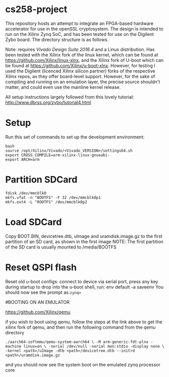 # cs258-project

This repository hosts an attempt to integrate an FPGA-based hardware accelerator for use in the openSSL cryptosystem. The design is intended to run on the Xilinx Zynq SoC, and has been tested for use on the Digilent Zybo board. The directory structure is as follows. 

Note: requires *Vivado Design Suite 2016.4* and a Linux distribution. Has been tested with the Xilinx fork of the linux kernel, which can be found at https://github.com/Xilinx/linux-xlnx, and the Xilinx fork of U-boot which can be found at https://github.com/Xilinx/u-boot-xlnx. However, for testing I used the Digilent (licenced Xilinx silicon partner) forks of the respective Xilinx repos, as they offer board-level support. However, for the sake of compiling and running on an emulation layer, the precise source shouldn't matter, and could even use the mainline kernel release.

All setup instructions largely followed from this lovely tutorial: http://www.dbrss.org/zybo/tutorial4.html

Setup
=========================
Run this set of commands to set up the development
environment:

    bash
    source /opt/Xilinx/Vivado/<Vivado_VERSION>/settings64.sh
    export CROSS_COMPILE=arm-xilinx-linux-gnueabi-
    export ARCH=arm


Partition SDCard
==================
    fdisk /dev/mmcblk0
    mkfs.vfat -n "BOOTFS" -F 32 /dev/mmcblk0p1
    mkfs.ext4 -L "ROOTFS" /dev/mmcblk0p2


Load SDCard
==================
Copy BOOT.BIN, devicetree.dtb, uImage and uramdisk.image.gz to the first partition of an SD card, as shown in the first image 
NOTE: The first partition of the SD card is usually mounted to /media/BOOTFS


Reset QSPI flash
================
Reset old u-boot configs: connect to device via serial port, press any key during startup
to drop into the u-boot shell, run:
    env default -a
    saveenv
You should now see the prompt as 
`zynq> `


#BOOTING ON AN EMULATOR

https://github.com/Xilinx/qemu

if you wish to boot using qemu, follow the steps at the link above to get the xilinx fork of qemu, and then run the following command from the qemu directory

`./aarch64-softmmu/qemu-system-aarch64 \
    -M arm-generic-fdt-plnx -machine linux=on \
    -serial /dev/null -serial mon:stdio -display none \
    -kernel <path>/uImage -dtb <path>/devicetree.dtb --initrd <path>/uramdisk.image.gz`

and you should now see the system boot on the emulated zynq processor core
